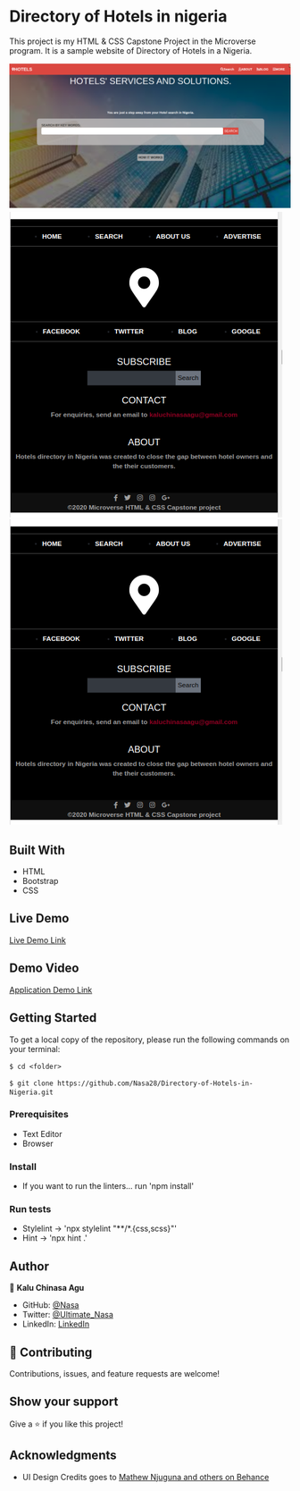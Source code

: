 # Directory of Hotels in nigeria

This project is my HTML & CSS Capstone Project in the Microverse program. It is a sample website of Directory of Hotels in a Nigeria.

![screenshot](assets/images/readme-a.png)
![screenshot](assets/images/readme-b.png)![screenshot](assets/images/readme-b.png)



## Built With

- HTML
- Bootstrap
- CSS


## Live Demo

[Live Demo Link](https://nasa28.github.io/Directory-of-Hotels-in-Nigeria/index.html)

## Demo Video

[Application Demo Link](https://www.loom.com/share/fcfd69ad4a124227a4fad8423e0fb198)

## Getting Started

To get a local copy of the repository, please run the following commands on your terminal:

```
$ cd <folder>
```

```
$ git clone https://github.com/Nasa28/Directory-of-Hotels-in-Nigeria.git

```
### Prerequisites

- Text Editor
- Browser

### Install

- If you want to run the linters... run 'npm install'


### Run tests

- Stylelint -> 'npx stylelint "**/*.{css,scss}"'
- Hint -> 'npx hint .'


## Author

👤 **Kalu Chinasa Agu**

- GitHub: [@Nasa](https://github.com/Nasa28)
- Twitter: [@Ultimate_Nasa](https://twitter.com/Ultimate_Nasa)
- LinkedIn: [LinkedIn](https://www.linkedin.com/in/kalu-chinasa-agu-a15080103/)

## 🤝 Contributing

Contributions, issues, and feature requests are welcome!


## Show your support

Give a ⭐️ if you like this project!

## Acknowledgments

- UI Design Credits goes to [ Mathew Njuguna and others on Behance](https://www.behance.net/gallery/25563385/PatashuleKE)
